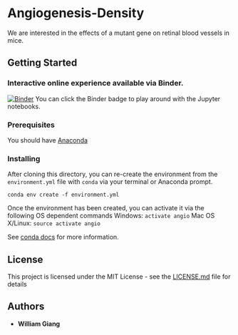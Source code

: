 # Angiogenesis-Density
We are interested in the effects of a mutant gene on retinal blood vessels in mice. 

## Getting Started
### Interactive online experience available via Binder.
[![Binder](https://mybinder.org/badge.svg)](https://mybinder.org/v2/gh/WillGiang/Angiogenesis-Density/master)
You can click the Binder badge to play around with the Jupyter notebooks.

### Prerequisites
You should have [Anaconda](https://www.anaconda.com/download/)

### Installing
After cloning this directory, you can re-create the environment from the `environment.yml` file
 with `conda` via your terminal or Anaconda prompt.

```conda env create -f environment.yml```

Once the environment has been created, you can activate it via the following OS dependent commands
Windows: `activate angio`
Mac OS X/Linux: `source activate angio`

See [conda docs](https://conda.io/docs/user-guide/tasks/manage-environments.html#creating-an-environment-from-an-environment-yml-file)
for more information.

## License

This project is licensed under the MIT License - see the [LICENSE.md](LICENSE.md) file for details

## Authors
* **William Giang**
